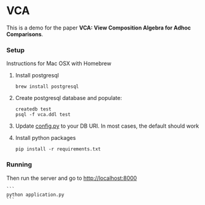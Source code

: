 # VCA

This is a demo for the paper **VCA: View Composition Algebra for Adhoc Comparisons**.


### Setup

Instructions for Mac OSX with Homebrew


1. Install postgresql

      ```
      brew install postgresql
      ```

1. Create postgresql database and populate:

      ```
      createdb test
      psql -f vca.ddl test
      ```


1. Update [config.py](./config.py) to your DB URI.  In most cases, the default should work

1. Install python packages

    ```
    pip install -r requirements.txt
    ```


### Running

Then run the server and go to [http://localhost:8000](http://localhost:8000)

    ```
    python application.py
    ```
